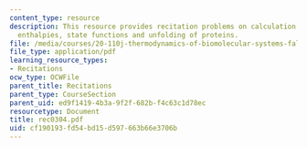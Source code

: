 ```yaml
---
content_type: resource
description: This resource provides recitation problems on calculation of reaction
  enthalpies, state functions and unfolding of proteins.
file: /media/courses/20-110j-thermodynamics-of-biomolecular-systems-fall-2005/cf190193fd54bd15d597663b66e3706b_rec0304.pdf
file_type: application/pdf
learning_resource_types:
- Recitations
ocw_type: OCWFile
parent_title: Recitations
parent_type: CourseSection
parent_uid: ed9f1419-4b3a-9f2f-682b-f4c63c1d78ec
resourcetype: Document
title: rec0304.pdf
uid: cf190193-fd54-bd15-d597-663b66e3706b
---
```

